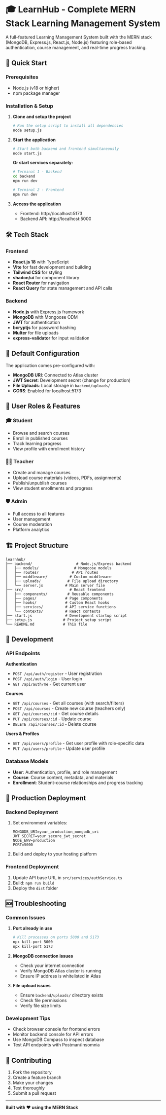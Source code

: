 
# 🎓 LearnHub - Complete MERN Stack Learning Management System

A full-featured Learning Management System built with the MERN stack (MongoDB, Express.js, React.js, Node.js) featuring role-based authentication, course management, and real-time progress tracking.

## 🚀 Quick Start

### Prerequisites
- Node.js (v18 or higher)
- npm package manager

### Installation & Setup

1. **Clone and setup the project**
   ```bash
   # Run the setup script to install all dependencies
   node setup.js
   ```

2. **Start the application**
   ```bash
   # Start both backend and frontend simultaneously
   node start.js
   ```

   **Or start services separately:**
   ```bash
   # Terminal 1 - Backend
   cd backend
   npm run dev

   # Terminal 2 - Frontend  
   npm run dev
   ```

3. **Access the application**
   - Frontend: http://localhost:5173
   - Backend API: http://localhost:5000

## 🛠️ Tech Stack

### Frontend
- **React.js 18** with TypeScript
- **Vite** for fast development and building
- **Tailwind CSS** for styling
- **shadcn/ui** for component library
- **React Router** for navigation
- **React Query** for state management and API calls

### Backend
- **Node.js** with Express.js framework
- **MongoDB** with Mongoose ODM
- **JWT** for authentication
- **bcryptjs** for password hashing
- **Multer** for file uploads
- **express-validator** for input validation

## 🔐 Default Configuration

The application comes pre-configured with:

- **MongoDB URI**: Connected to Atlas cluster
- **JWT Secret**: Development secret (change for production)
- **File Uploads**: Local storage in `backend/uploads/`
- **CORS**: Enabled for localhost:5173

## 👥 User Roles & Features

### 🎓 Student
- Browse and search courses
- Enroll in published courses
- Track learning progress
- View profile with enrollment history

### 👨‍🏫 Teacher
- Create and manage courses
- Upload course materials (videos, PDFs, assignments)
- Publish/unpublish courses
- View student enrollments and progress

### 🛡️ Admin
- Full access to all features
- User management
- Course moderation
- Platform analytics

## 🏗️ Project Structure

```
learnhub/
├── backend/                    # Node.js/Express backend
│   ├── models/                # Mongoose models
│   ├── routes/               # API routes
│   ├── middleware/          # Custom middleware
│   ├── uploads/            # File upload directory
│   └── server.js          # Main server file
├── src/                     # React frontend
│   ├── components/         # Reusable components
│   ├── pages/             # Page components
│   ├── hooks/             # Custom React hooks
│   ├── services/          # API service functions
│   └── contexts/          # React contexts
├── start.js               # Development startup script
├── setup.js              # Project setup script
└── README.md             # This file
```

## 🔧 Development

### API Endpoints

**Authentication**
- `POST /api/auth/register` - User registration
- `POST /api/auth/login` - User login
- `GET /api/auth/me` - Get current user

**Courses**
- `GET /api/courses` - Get all courses (with search/filters)
- `POST /api/courses` - Create new course (teachers only)
- `GET /api/courses/:id` - Get course details
- `PUT /api/courses/:id` - Update course
- `DELETE /api/courses/:id` - Delete course

**Users & Profiles**
- `GET /api/users/profile` - Get user profile with role-specific data
- `PUT /api/users/profile` - Update user profile

### Database Models

- **User**: Authentication, profile, and role management
- **Course**: Course content, metadata, and materials
- **Enrollment**: Student-course relationships and progress tracking

## 🚀 Production Deployment

### Backend Deployment
1. Set environment variables:
   ```env
   MONGODB_URI=your_production_mongodb_uri
   JWT_SECRET=your_secure_jwt_secret
   NODE_ENV=production
   PORT=5000
   ```

2. Build and deploy to your hosting platform

### Frontend Deployment
1. Update API base URL in `src/services/authService.ts`
2. Build: `npm run build`
3. Deploy the `dist` folder

## 🆘 Troubleshooting

### Common Issues

1. **Port already in use**
   ```bash
   # Kill processes on ports 5000 and 5173
   npx kill-port 5000
   npx kill-port 5173
   ```

2. **MongoDB connection issues**
   - Check your internet connection
   - Verify MongoDB Atlas cluster is running
   - Ensure IP address is whitelisted in Atlas

3. **File upload issues**
   - Ensure `backend/uploads/` directory exists
   - Check file permissions
   - Verify file size limits

### Development Tips

- Check browser console for frontend errors
- Monitor backend console for API errors
- Use MongoDB Compass to inspect database
- Test API endpoints with Postman/Insomnia

## 📝 Contributing

1. Fork the repository
2. Create a feature branch
3. Make your changes
4. Test thoroughly
5. Submit a pull request

---

**Built with ❤️ using the MERN Stack**
